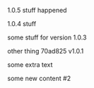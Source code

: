 

1.0.5 stuff happened



1.0.4 stuff


some stuff for version 1.0.3

other thing
70ad825 v1.0.1


some extra text




some new content #2

